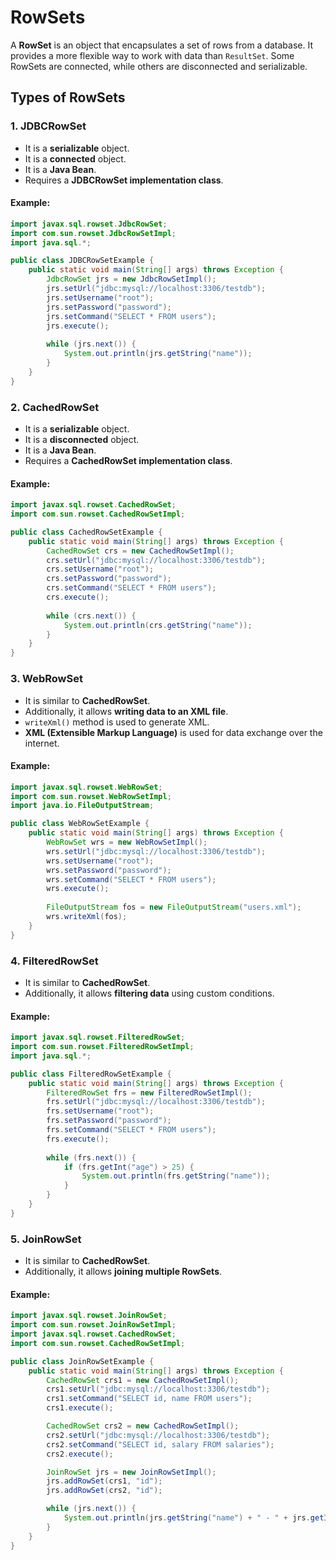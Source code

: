 # RowSets

A **RowSet** is an object that encapsulates a set of rows from a database. It provides a more flexible way to work with data than `ResultSet`. Some RowSets are connected, while others are disconnected and serializable.

## Types of RowSets

### 1. JDBCRowSet
- It is a **serializable** object.
- It is a **connected** object.
- It is a **Java Bean**.
- Requires a **JDBCRowSet implementation class**.

#### Example:
```java
import javax.sql.rowset.JdbcRowSet;
import com.sun.rowset.JdbcRowSetImpl;
import java.sql.*;

public class JDBCRowSetExample {
    public static void main(String[] args) throws Exception {
        JdbcRowSet jrs = new JdbcRowSetImpl();
        jrs.setUrl("jdbc:mysql://localhost:3306/testdb");
        jrs.setUsername("root");
        jrs.setPassword("password");
        jrs.setCommand("SELECT * FROM users");
        jrs.execute();
        
        while (jrs.next()) {
            System.out.println(jrs.getString("name"));
        }
    }
}
```

### 2. CachedRowSet
- It is a **serializable** object.
- It is a **disconnected** object.
- It is a **Java Bean**.
- Requires a **CachedRowSet implementation class**.

#### Example:
```java
import javax.sql.rowset.CachedRowSet;
import com.sun.rowset.CachedRowSetImpl;

public class CachedRowSetExample {
    public static void main(String[] args) throws Exception {
        CachedRowSet crs = new CachedRowSetImpl();
        crs.setUrl("jdbc:mysql://localhost:3306/testdb");
        crs.setUsername("root");
        crs.setPassword("password");
        crs.setCommand("SELECT * FROM users");
        crs.execute();
        
        while (crs.next()) {
            System.out.println(crs.getString("name"));
        }
    }
}
```

### 3. WebRowSet
- It is similar to **CachedRowSet**.
- Additionally, it allows **writing data to an XML file**.
- `writeXml()` method is used to generate XML.
- **XML (Extensible Markup Language)** is used for data exchange over the internet.

#### Example:
```java
import javax.sql.rowset.WebRowSet;
import com.sun.rowset.WebRowSetImpl;
import java.io.FileOutputStream;

public class WebRowSetExample {
    public static void main(String[] args) throws Exception {
        WebRowSet wrs = new WebRowSetImpl();
        wrs.setUrl("jdbc:mysql://localhost:3306/testdb");
        wrs.setUsername("root");
        wrs.setPassword("password");
        wrs.setCommand("SELECT * FROM users");
        wrs.execute();
        
        FileOutputStream fos = new FileOutputStream("users.xml");
        wrs.writeXml(fos);
    }
}
```

### 4. FilteredRowSet
- It is similar to **CachedRowSet**.
- Additionally, it allows **filtering data** using custom conditions.

#### Example:
```java
import javax.sql.rowset.FilteredRowSet;
import com.sun.rowset.FilteredRowSetImpl;
import java.sql.*;

public class FilteredRowSetExample {
    public static void main(String[] args) throws Exception {
        FilteredRowSet frs = new FilteredRowSetImpl();
        frs.setUrl("jdbc:mysql://localhost:3306/testdb");
        frs.setUsername("root");
        frs.setPassword("password");
        frs.setCommand("SELECT * FROM users");
        frs.execute();
        
        while (frs.next()) {
            if (frs.getInt("age") > 25) {
                System.out.println(frs.getString("name"));
            }
        }
    }
}
```

### 5. JoinRowSet
- It is similar to **CachedRowSet**.
- Additionally, it allows **joining multiple RowSets**.

#### Example:
```java
import javax.sql.rowset.JoinRowSet;
import com.sun.rowset.JoinRowSetImpl;
import javax.sql.rowset.CachedRowSet;
import com.sun.rowset.CachedRowSetImpl;

public class JoinRowSetExample {
    public static void main(String[] args) throws Exception {
        CachedRowSet crs1 = new CachedRowSetImpl();
        crs1.setUrl("jdbc:mysql://localhost:3306/testdb");
        crs1.setCommand("SELECT id, name FROM users");
        crs1.execute();

        CachedRowSet crs2 = new CachedRowSetImpl();
        crs2.setUrl("jdbc:mysql://localhost:3306/testdb");
        crs2.setCommand("SELECT id, salary FROM salaries");
        crs2.execute();

        JoinRowSet jrs = new JoinRowSetImpl();
        jrs.addRowSet(crs1, "id");
        jrs.addRowSet(crs2, "id");

        while (jrs.next()) {
            System.out.println(jrs.getString("name") + " - " + jrs.getInt("salary"));
        }
    }
}
```

